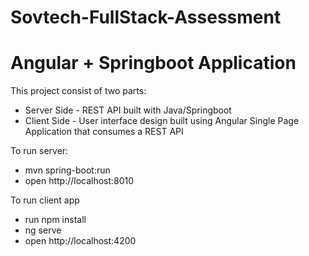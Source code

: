 # Sovtech-FullStack-Assessment

# Angular + Springboot Application

This project consist of two parts:
  * Server Side - REST API built with Java/Springboot
  * Client Side - User interface design built using Angular Single Page Application that consumes a REST API

To run server:
  * mvn spring-boot:run
  * open http://localhost:8010

To run client app
  * run npm install
  * ng serve
  * open http://localhost:4200
